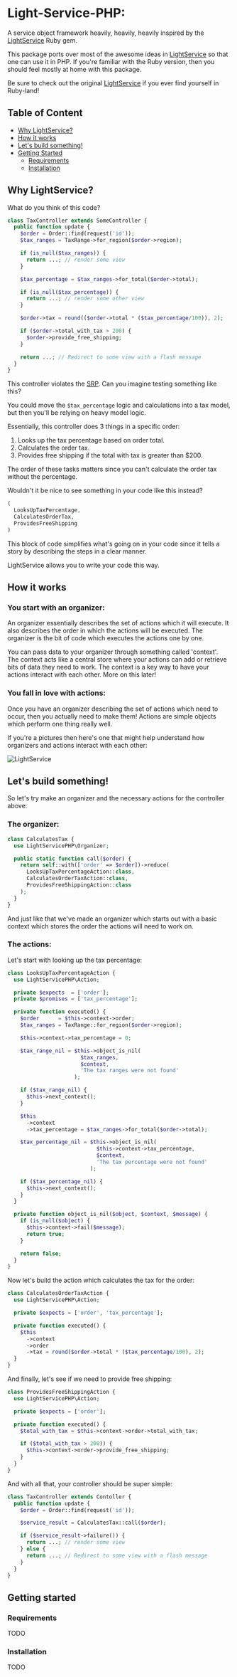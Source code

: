 # Light-Service-PHP:

A service object framework heavily, heavily, heavily inspired by the [LightService](https://github.com/adomokos/light-service) Ruby gem.

This package ports over most of the awesome ideas in [LightService](https://github.com/adomokos/light-service) so that one can use it in PHP. If you're familiar with the Ruby version, then you should feel mostly at home with this package.

Be sure to check out the original [LightService](https://github.com/adomokos/light-service) if you ever find yourself in Ruby-land!

## Table of Content

- [Why LightService?](#why-lightservice)
- [How it works](#how-it-works)
- [Let's build something!](#lets-build-something)
- [Getting Started](#getting-started)
  - [Requirements](#requirements)
  - [Installation](#installation)

## Why LightService?

What do you think of this code?

```php
class TaxController extends SomeController {
  public function update {
    $order = Order::find(request('id'));
    $tax_ranges = TaxRange->for_region($order->region);

    if (is_null($tax_ranges)) {
      return ...; // render some view
    }

    $tax_percentage = $tax_ranges->for_total($order->total);

    if (is_null($tax_percentage)) {
      return ...; // render some other view
    }

    $order->tax = round(($order->total * ($tax_percentage/100)), 2);

    if ($order->total_with_tax > 200) {
      $order->provide_free_shipping;
    }

    return ...; // Redirect to some view with a flash message
  }
}
```

This controller violates the [SRP](http://en.wikipedia.org/wiki/Single_responsibility_principle). Can you imagine testing something like this?

You could move the `$tax_percentage` logic and calculations into a tax model,
but then you'll be relying on heavy model logic.

Essentially, this controller does 3 things in a specific order:

1. Looks up the tax percentage based on order total.
2. Calculates the order tax.
3. Provides free shipping if the total with tax is greater than \$200.

The order of these tasks matters since you can't calculate the order tax without the percentage.

Wouldn't it be nice to see something in your code like this instead?

```php
(
  LooksUpTaxPercentage,
  CalculatesOrderTax,
  ProvidesFreeShipping
)
```

This block of code simplifies what's going on in your code since it tells a story by describing the steps in a clear manner.

LightService allows you to write your code this way.

## How it works

### You start with an organizer:

An organizer essentially describes the set of actions which it will execute. It also describes the order in which the actions will be executed. The organizer is the bit of code which executes the actions one by one.

You can pass data to your organizer through something called 'context'. The context acts like a central store where your actions can add or retrieve bits of data they need to work. The context is a key way to have your actions interact with each other. More on this later!

### You fall in love with actions:

Once you have an organizer describing the set of actions which need to occur, then you actually need to make them! Actions are simple objects which perform one thing really well.

If you're a pictures then here's one that might help understand how organizers and actions interact with each other:

![LightService](resources/lightservice-interaction.png)

## Let's build something!

So let's try make an organizer and the necessary actions for the controller above:

### The organizer:

```php
class CalculatesTax {
  use LightServicePHP\Organizer;

  public static function call($order) {
    return self::with(['order' => $order])->reduce(
      LooksUpTaxPercentageAction::class,
      CalculatesOrderTaxAction::class,
      ProvidesFreeShippingAction::class
    );
  }
}
```

And just like that we've made an organizer which starts out with a basic context which stores the order the actions will need to work on.

### The actions:

Let's start with looking up the tax percentage:

```php
class LooksUpTaxPercentageAction {
  use LightServicePHP\Action;

  private $expects  = ['order'];
  private $promises = ['tax_percentage'];

  private function executed() {
    $order      = $this->context->order;
    $tax_ranges = TaxRange::for_region($order->region);

    $this->context->tax_percentage = 0;

    $tax_range_nil = $this->object_is_nil(
                       $tax_ranges,
                       $context,
                       'The tax ranges were not found'
                     );

    if ($tax_range_nil) {
      $this->next_context();
    }

    $this
      ->context
      ->tax_percentage = $tax_ranges->for_total($order->total);

    $tax_percentage_nil = $this->object_is_nil(
                            $this->context->tax_percentage,
                            $context,
                            'The tax percentage were not found'
                          );

    if ($tax_percentage_nil) {
      $this->next_context();
    }
  }

  private function object_is_nil($object, $context, $message) {
    if (is_null($object) {
      $this->context->fail($message);
      return true;
    }

    return false;
  }
}
```

Now let's build the action which calculates the tax for the order:

```php
class CalculatesOrderTaxAction {
  use LightServicePHP\Action;

  private $expects = ['order', 'tax_percentage'];

  private function executed() {
    $this
      ->context
      ->order
      ->tax = round($order->total * ($tax_percentage/100), 2);
  }
}
```

And finally, let's see if we need to provide free shipping:

```php
class ProvidesFreeShippingAction {
  use LightServicePHP\Action;

  private $expects = ['order'];

  private function executed() {
    $total_with_tax = $this->context->order->total_with_tax;

    if ($total_with_tax > 200)) {
      $this->context->order->provide_free_shipping;
    }
  }
}
```

And with all that, your controller should be super simple:

```php
class TaxController extends Contoller {
  public function update {
    $order = Order::find(request('id'));

    $service_result = CalculatesTax::call($order);

    if ($service_result->failure()) {
      return ...; // render some view
    } else {
      return ...; // Redirect to some view with a flash message
    }
  }
}
```

## Getting started

### Requirements

TODO

### Installation

TODO
